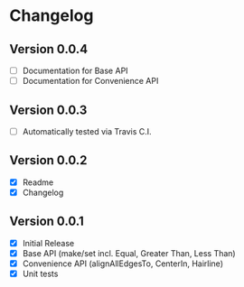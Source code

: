 # Changelog

## Version 0.0.4

- [ ] Documentation for Base API
- [ ] Documentation for Convenience API

## Version 0.0.3

- [ ] Automatically tested via Travis C.I.

## Version 0.0.2

- [x] Readme
- [x] Changelog

## Version 0.0.1

- [x] Initial Release
- [x] Base API (make/set incl. Equal, Greater Than, Less Than)
- [x] Convenience API (alignAllEdgesTo, CenterIn, Hairline)
- [x] Unit tests
